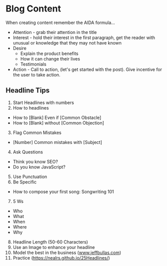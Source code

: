 # Blog Content

When creating content remember the AIDA formula...

- Attention - grab their attention in the title
- Interest - hold their interest in the first paragraph, get the reader with unusual or knowledge that they may not have known
- Desire
  - Explain the product benefits
  - How it can change their lives
  - Testimonials
- Action - Call to action, (let's get started with the post). Give incentive for the user to take action.

## Headline Tips

1. Start Headlines with numbers
2. How to headlines

- How to [Blank] Even if [Common Obstacle]
- How to [Blank] without [Common Objection]

3. Flag Common Mistakes

- [Number] Common mistakes with [Subject]

4. Ask Questions

- Think you know SEO?
- Do you know JavaScript?

5. Use Punctuation
6. Be Specific

- How to compose your first song: Songwriting 101
7. 5 Ws
- Who
- What
- When
- Where
- Why
8. Headline Length (50-60 Characters)
9. Use an Image to enhance your headline
10. Model the best in the business (www.jeffbullas.com)
11. Practice (https://nealrs.github.io/25Headlines/)

